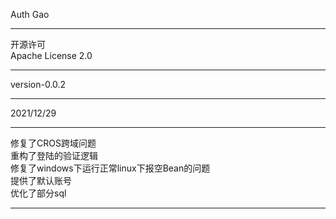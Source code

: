 Auth Gao
<hr>
开源许可<br>
Apache License 2.0
<hr>
version-0.0.2
<hr>
2021/12/29
<hr>
修复了CROS跨域问题<br>
重构了登陆的验证逻辑<br>
修复了windows下运行正常linux下报空Bean的问题<br>
提供了默认账号<br>
优化了部分sql<br>
<hr>
